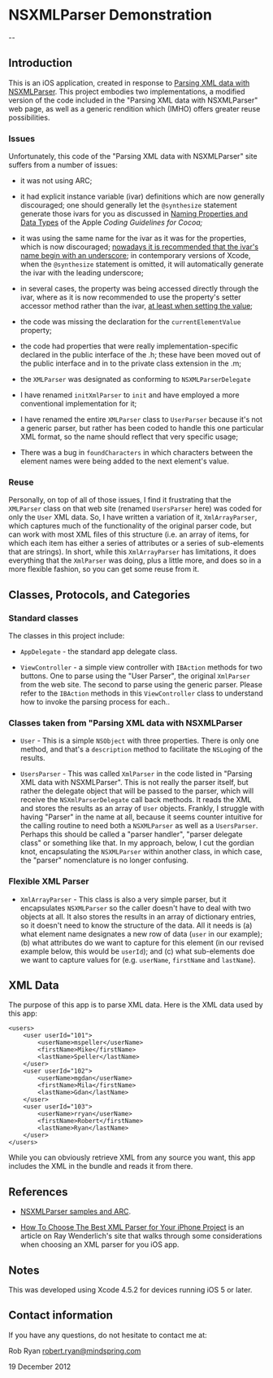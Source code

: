 # NSXMLParser Demonstration

--

## Introduction

This is an iOS application, created in response to [Parsing XML data with NSXMLParser](http://wiki.cs.unh.edu/wiki/index.php/Parsing_XML_data_with_NSXMLParser). This project embodies two implementations, a modified version of the code included in the "Parsing XML data with NSXMLParser" web page, as well as a generic rendition which (IMHO) offers greater reuse possibilities.

### Issues

Unfortunately, this code of the "Parsing XML data with NSXMLParser" site suffers from a number of issues:

- it was not using ARC;

- it had explicit instance variable (ivar) definitions which are now generally discouraged; one should generally let the `@synthesize` statement generate those ivars for you as discussed in [Naming Properties and Data Types](https://developer.apple.com/library/mac/documentation/Cocoa/Conceptual/CodingGuidelines/Articles/NamingIvarsAndTypes.html#//apple_ref/doc/uid/20001284-BAJGIIJE) of the Apple _Coding Guidelines for Cocoa;_

- it was using the same name for the ivar as it was for the properties, which is now discouraged; [nowadays it is recommended that the ivar's name begin with an underscore](https://developer.apple.com/library/mac/documentation/Cocoa/Conceptual/CodingGuidelines/Articles/NamingIvarsAndTypes.html#//apple_ref/doc/uid/20001284-BAJGIIJE); in contemporary versions of Xcode, when the `@synthesize` statement is omitted, it will automatically generate the ivar with the leading underscore;

- in several cases, the property was being accessed directly through the ivar, where as it is now recommended to use the property's setter accessor method rather than the ivar, [at least when setting the value](https://developer.apple.com/library/mac/documentation/Cocoa/Conceptual/MemoryMgmt/Articles/mmPractical.html#//apple_ref/doc/uid/TP40004447-SW5);

- the code was missing the declaration for the `currentElementValue` property;

- the code had properties that were really implementation-specific declared in the public interface of the .h; these have been moved out of the public interface and in to the private class extension in the .m;

- the `XMLParser` was designated as conforming to `NSXMLParserDelegate`

- I have renamed `initXmlParser` to `init` and have employed a more conventional implementation for it;

- I have renamed the entire `XMLParser` class to `UserParser` because it's not a generic parser, but rather has been coded to handle this one particular XML format, so the name should reflect that very specific usage;

- There was a bug in `foundCharacters` in which characters between the element names were being added to the next element's value.

### Reuse

Personally, on top of all of those issues, I find it frustrating that the `XMLParser` class on that web site (renamed `UsersParser` here) was coded for only the `User` XML data. So, I have written a variation of it, `XmlArrayParser`, which captures much of the functionality of the original parser code, but can work with most XML files of this structure (i.e. an array of items, for which each item has either a series of attributes or a series of sub-elements that are strings). In short, while this `XmlArrayParser` has limitations, it does everything that the `XmlParser` was doing, plus a little more, and does so in a more flexible fashion, so you can get some reuse from it.

## Classes, Protocols, and Categories

### Standard classes

The classes in this project include:

- `AppDelegate` - the standard app delegate class.

- `ViewController` - a simple view controller with `IBAction` methods for two buttons. One to parse using the "User Parser", the original `XmlParser` from the web site. The second to parse using the generic parser. Please refer to the `IBAction` methods in this `ViewController` class to understand how to invoke the parsing process for each..

### Classes taken from "Parsing XML data with NSXMLParser

- `User` - This is a simple `NSObject` with three properties. There is only one method, and that's a `description` method to facilitate the `NSLog`ing of the results.

- `UsersParser` - This was called `XmlParser` in the code listed in "Parsing XML data with NSXMLParser". This is not really the parser itself, but rather the delegate object that will be passed to the parser, which will receive the `NSXmlParserDelegate` call back methods. It reads the XML and stores the results as an array of `User` objects. Frankly, I struggle with having "Parser" in the name at all, because it seems counter intuitive for the calling routine to need both a `NSXMLParser` as well as a `UsersParser`. Perhaps this should be called a "parser handler", "parser delegate class" or something like that. In my approach, below, I cut the gordian knot, encapsulating the `NSXMLParser` within another class, in which case, the "parser" nomenclature is no longer confusing.

### Flexible XML Parser

- `XmlArrayParser` - This class is also a very simple parser, but it encapsulates `NSXMLParser` so the caller doesn't have to deal with two objects at all. It also stores the results in an array of dictionary entries, so it doesn't need to know the structure of the data. All it needs is (a) what element name designates a new row of data (`user` in our example); (b) what attributes do we want to capture for this element (in our revised example below, this would be `userId`); and (c) what sub-elements doe we want to capture values for (e.g. `userName`, `firstName` and `lastName`).

## XML Data

The purpose of this app is to parse XML data. Here is the XML data used by this app:

    <users>
        <user userId="101">
            <userName>mspeller</userName>
            <firstName>Mike</firstName>
            <lastName>Speller</lastName>
        </user>
        <user userId="102">
            <userName>mgdan</userName>
            <firstName>Mila</firstName>
            <lastName>Gdan</lastName>
        </user>
        <user userId="103">
            <userName>rryan</userName>
            <firstName>Robert</firstName>
            <lastName>Ryan</lastName>
        </user>
    </users>

While you can obviously retrieve XML from any source you want, this app includes the XML in the bundle and reads it from there.

## References

- [NSXMLParser samples and ARC](http://stackoverflow.com/questions/13964968).

- [How To Choose The Best XML Parser for Your iPhone Project](http://www.raywenderlich.com/553/how-to-chose-the-best-xml-parser-for-your-iphone-project) is an article on Ray Wenderlich's site that walks through some considerations when choosing an XML parser for you iOS app.

## Notes

This was developed using Xcode 4.5.2 for devices running iOS 5 or later.

## Contact information

If you have any questions, do not hesitate to contact me at:

Rob Ryan
robert.ryan@mindspring.com

19 December 2012
